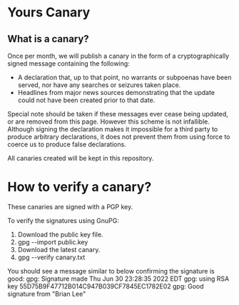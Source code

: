 # Yours Canary

## What is a canary?

Once per month, we will publish a canary in the form of a cryptographically signed message containing the following:

- A declaration that, up to that point, no warrants or subpoenas have been served, nor have any searches or seizures taken place.
- Headlines from major news sources demonstrating that the update could not have been created prior to that date.

Special note should be taken if these messages ever cease being updated, or are removed from this page. However this scheme is not infallible.  Although signing the declaration makes it impossible for a third party to produce arbitrary declarations, it does not prevent them from using force to coerce us to produce false declarations.

All canaries created will be kept in this repository.

# How to verify a canary?

These canaries are signed with a PGP key.

To verify the signatures using GnuPG:

1. Download the public key file.
2. gpg --import public.key
3. Download the latest canary.
4. gpg --verify canary.txt

You should see a message similar to below confirming the signature is good:
gpg: Signature made Thu Jun 30 23:28:35 2022 EDT
gpg:                using RSA key 55D75B9F47712B014C947B039CF7845EC1782E02
gpg: Good signature from "Brian Lee"
